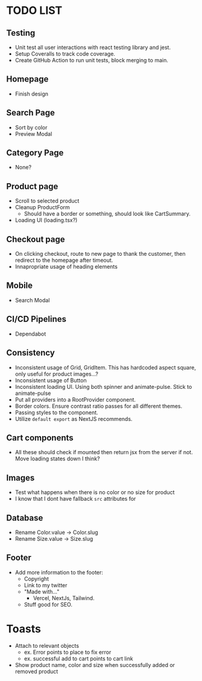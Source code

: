 # TODO LIST

## Testing

- Unit test all user interactions with react testing library and jest.
- Setup Coveralls to track code coverage.
- Create GitHub Action to run unit tests, block merging to main.

## Homepage

- Finish design

## Search Page

- Sort by color
- Preview Modal

## Category Page

- None?

## Product page

- Scroll to selected product
- Cleanup ProductForm
  - Should have a border or something, should look like CartSummary.
- Loading UI (loading.tsx?)

## Checkout page

- On clicking checkout, route to new page to thank the customer, then redirect to the homepage after timeout.
- Innapropriate usage of heading elements

## Mobile

- Search Modal

## CI/CD Pipelines

- Dependabot

## Consistency

- Inconsistent usage of Grid, GridItem. This has hardcoded aspect square, only useful for product images...?
- Inconsistent usage of Button
- Inconsistent loading UI. Using both spinner and animate-pulse. Stick to animate-pulse
- Put all providers into a RootProvider component.
- Border colors. Ensure contrast ratio passes for all different themes.
- Passing styles to the <Container> component.
- Utilize `default export` as NextJS recommends.

## Cart components

- All these should check if mounted then return jsx from the server if not. Move loading states down I think?

## Images

- Test what happens when there is no color or no size for product
- I know that I dont have fallback `src` attributes for <Image />

## Database

- Rename Color.value -> Color.slug
- Rename Size.value -> Size.slug

## Footer

- Add more information to the footer:
  - Copyright
  - Link to my twitter
  - "Made with..."
    - Vercel, NextJs, Tailwind.
  - Stuff good for SEO.

# Toasts

- Attach to relevant objects
  - ex. Error points to place to fix error
  - ex. successful add to cart points to cart link
- Show product name, color and size when successfully added or removed product
